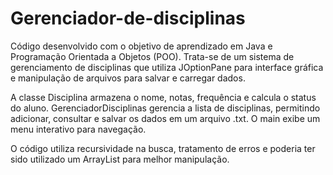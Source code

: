 # Gerenciador-de-disciplinas
Código desenvolvido com o objetivo de aprendizado em Java e Programação Orientada a Objetos (POO). Trata-se de um sistema de gerenciamento de disciplinas que utiliza JOptionPane para interface gráfica e manipulação de arquivos para salvar e carregar dados.

A classe Disciplina armazena o nome, notas, frequência e calcula o status do aluno. GerenciadorDisciplinas gerencia a lista de disciplinas, permitindo adicionar, consultar e salvar os dados em um arquivo .txt. O main exibe um menu interativo para navegação.

O código utiliza recursividade na busca, tratamento de erros e poderia ter sido utilizado um ArrayList para melhor manipulação.
